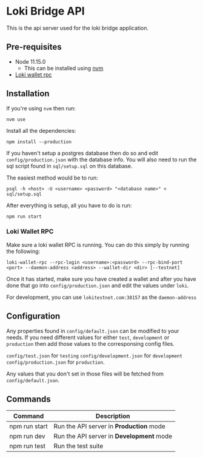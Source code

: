 # Loki Bridge API

This is the api server used for the loki bridge application.

## Pre-requisites
  - Node 11.15.0
    - This can be installed using [nvm](https://github.com/nvm-sh/nvm)
  - [Loki wallet rpc](https://github.com/loki-project/loki/releases)

## Installation

If you're using `nvm` then run:
```
nvm use
```

Install all the dependencies:
```
npm install --production
```

If you haven't setup a postgres database then do so and edit `config/production.json` with the database info.
You will also need to run the sql script found in `sql/setup.sql` on this database.

The easiest method would be to run:
```
psql -h <host> -U <username> <password> "<database name>" < sql/setup.sql
```

After everything is setup, all you have to do is run:
```
npm run start
```

### Loki Wallet RPC

Make sure a loki wallet RPC is running. You can do this simply by running the following:
```
loki-wallet-rpc --rpc-login <username>:<password> --rpc-bind-port <port> --daemon-address <address> --wallet-dir <dir> [--testnet]
```

Once it has started, make sure you have created a wallet and after you have done that go into `config/production.json` and edit the values under `loki`.

For development, you can use `lokitestnet.com:38157` as the `daemon-address`

## Configuration

Any properties found in `config/default.json` can be modified to your needs.
If you need different values for either `test`, `development` or `production` then add those values to the corresponsing config files.

`config/test.json` for `testing`
`config/development.json` for `development`
`config/production.json` for `production`.

Any values that you don't set in those files will be fetched from `config/default.json`.

## Commands

| Command | Description |
| --- | --- |
| npm run start | Run the API server in **Production** mode |
| npm run dev | Run the API server in **Development** mode |
| npm run test | Run the test suite |
